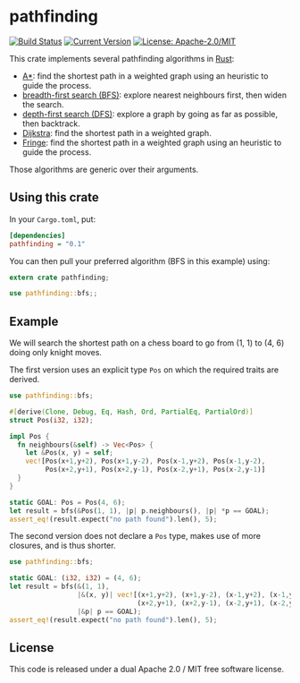 # pathfinding

[![Build Status](https://travis-ci.org/samueltardieu/pathfinding.svg?branch=master)](https://travis-ci.org/samueltardieu/pathfinding)
[![Current Version](https://img.shields.io/crates/v/pathfinding.svg)](https://crates.io/crates/pathfinding)
[![License: Apache-2.0/MIT](https://img.shields.io/crates/l/pathfinding.svg)](#license)

This crate implements several pathfinding algorithms in [Rust]():

- [A*](): find the shortest path in a weighted graph using an heuristic to guide the process.
- [breadth-first search (BFS)](): explore nearest neighbours first, then widen the search.
- [depth-first search (DFS)](): explore a graph by going as far as possible, then backtrack.
- [Dijkstra](): find the shortest path in a weighted graph.
- [Fringe](): find the shortest path in a weighted graph using an heuristic to guide the process.

Those algorithms are generic over their arguments.

## Using this crate

In your `Cargo.toml`, put:

``` ini
[dependencies]
pathfinding = "0.1"
```

You can then pull your preferred algorithm (BFS in this example) using:

``` rust
extern crate pathfinding;

use pathfinding::bfs;;
```

## Example


We will search the shortest path on a chess board to go from (1, 1) to (4, 6) doing only knight
moves.

The first version uses an explicit type `Pos` on which the required traits are derived.

``` rust
use pathfinding::bfs;

#[derive(Clone, Debug, Eq, Hash, Ord, PartialEq, PartialOrd)]
struct Pos(i32, i32);

impl Pos {
  fn neighbours(&self) -> Vec<Pos> {
    let &Pos(x, y) = self;
    vec![Pos(x+1,y+2), Pos(x+1,y-2), Pos(x-1,y+2), Pos(x-1,y-2),
         Pos(x+2,y+1), Pos(x+2,y-1), Pos(x-2,y+1), Pos(x-2,y-1)]
  }
}

static GOAL: Pos = Pos(4, 6);
let result = bfs(&Pos(1, 1), |p| p.neighbours(), |p| *p == GOAL);
assert_eq!(result.expect("no path found").len(), 5);
```

The second version does not declare a `Pos` type, makes use of more closures,
and is thus shorter.

``` rust
use pathfinding::bfs;

static GOAL: (i32, i32) = (4, 6);
let result = bfs(&(1, 1),
                 |&(x, y)| vec![(x+1,y+2), (x+1,y-2), (x-1,y+2), (x-1,y-2),
                                (x+2,y+1), (x+2,y-1), (x-2,y+1), (x-2,y-1)],
                 |&p| p == GOAL);
assert_eq!(result.expect("no path found").len(), 5);
```

## License

This code is released under a dual Apache 2.0 / MIT free software license.

[A*]: https://en.wikipedia.org/wiki/A*_search_algorithm
[BFS]: https://en.wikipedia.org/wiki/Breadth-first_search
[DFS]: https://en.wikipedia.org/wiki/Depth-first_search
[Dijkstra]: https://en.wikipedia.org/wiki/Dijkstra's_algorithm
[Fringe]: https://en.wikipedia.org/wiki/Fringe_search
[Rust]: https://rust-lang.org/

